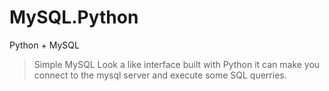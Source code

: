 # MySQL.Python
Python + MySQL
>Simple MySQL Look a like interface built with Python
it can make you connect to the mysql server and execute some
SQL querries.
